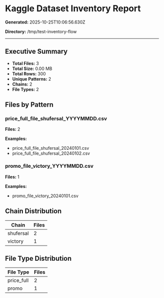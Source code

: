 # Kaggle Dataset Inventory Report

**Generated:** 2025-10-25T10:06:56.630Z

**Directory:** /tmp/test-inventory-flow

---

## Executive Summary

- **Total Files:** 3
- **Total Size:** 0.00 MB
- **Total Rows:** 300
- **Unique Patterns:** 2
- **Chains:** 2
- **File Types:** 2

## Files by Pattern

### price_full_file_shufersal_YYYYMMDD.csv

**Files:** 2

**Examples:**

- price_full_file_shufersal_20240101.csv
- price_full_file_shufersal_20240102.csv

### promo_file_victory_YYYYMMDD.csv

**Files:** 1

**Examples:**

- promo_file_victory_20240101.csv

## Chain Distribution

| Chain     | Files |
| --------- | ----- |
| shufersal | 2     |
| victory   | 1     |

## File Type Distribution

| File Type  | Files |
| ---------- | ----- |
| price_full | 2     |
| promo      | 1     |
